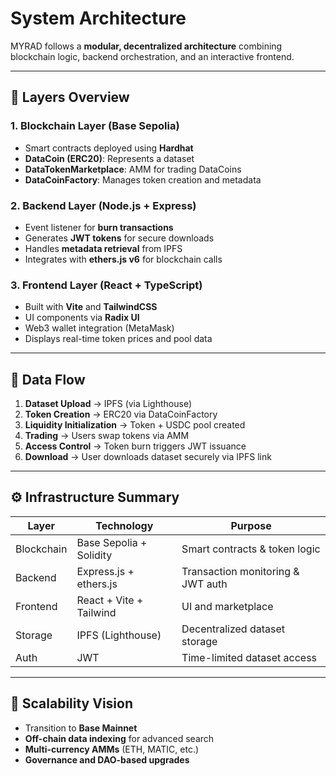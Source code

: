 # System Architecture

MYRAD follows a **modular, decentralized architecture** combining blockchain logic, backend orchestration, and an interactive frontend.

---

## 🧱 Layers Overview

### 1. Blockchain Layer (Base Sepolia)
- Smart contracts deployed using **Hardhat**
- **DataCoin (ERC20)**: Represents a dataset  
- **DataTokenMarketplace**: AMM for trading DataCoins  
- **DataCoinFactory**: Manages token creation and metadata

### 2. Backend Layer (Node.js + Express)
- Event listener for **burn transactions**
- Generates **JWT tokens** for secure downloads  
- Handles **metadata retrieval** from IPFS  
- Integrates with **ethers.js v6** for blockchain calls

### 3. Frontend Layer (React + TypeScript)
- Built with **Vite** and **TailwindCSS**
- UI components via **Radix UI**  
- Web3 wallet integration (MetaMask)  
- Displays real-time token prices and pool data  

---

## 🔄 Data Flow

1. **Dataset Upload** → IPFS (via Lighthouse)  
2. **Token Creation** → ERC20 via DataCoinFactory  
3. **Liquidity Initialization** → Token + USDC pool created  
4. **Trading** → Users swap tokens via AMM  
5. **Access Control** → Token burn triggers JWT issuance  
6. **Download** → User downloads dataset securely via IPFS link  

---

## ⚙️ Infrastructure Summary

| Layer | Technology | Purpose |
|-------|-------------|----------|
| Blockchain | Base Sepolia + Solidity | Smart contracts & token logic |
| Backend | Express.js + ethers.js | Transaction monitoring & JWT auth |
| Frontend | React + Vite + Tailwind | UI and marketplace |
| Storage | IPFS (Lighthouse) | Decentralized dataset storage |
| Auth | JWT | Time-limited dataset access |

---

## 🔮 Scalability Vision
- Transition to **Base Mainnet**  
- **Off-chain data indexing** for advanced search  
- **Multi-currency AMMs** (ETH, MATIC, etc.)  
- **Governance and DAO-based upgrades**
